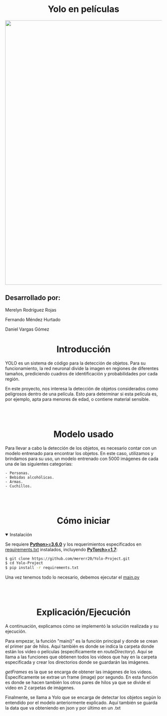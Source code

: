 # <div align="center">Yolo en películas</div>
<p>
   <a align="left" href="https://ultralytics.com/yolov5" target="_blank">
   <img width="850" src="https://user-images.githubusercontent.com/65417448/101770908-2ff3ff00-3b0f-11eb-9c54-9c27f7a9ecd6.png"></a>
</p>
<p>

## <div>Desarrollado por:</div>

Merelyn Rodríguez Rojas

Fernando Méndez Hurtado

Daniel Vargas Gómez
</p>

# <div align="center">Introducción</div>
<p>
YOLO es un sistema de código para la detección de objetos. Para su funcionamiento, la red neuronal divide la imagen en regiones de diferentes tamaños, prediciendo cuadros de identificación y probabilidades por cada región. 

En este proyecto, nos interesa la detección de objetos considerados como peligrosos dentro de una película. Esto para determinar si esta película es, por ejemplo, apta para menores de edad, o contiene material sensible.
</p>
<br><br>


# <div align="center">Modelo usado</div>

<p>
Para llevar a cabo la detección de los objetos, es necesario contar con un modelo entrenado para encontrar los objetos. En este caso, utilizamos y brindamos para su uso, un modelo entrenado con 5000 imágenes de cada una de las siguientes categorías:

    - Personas.
    - Bebidas alcohólicas.
    - Armas.
    - Cuchillos.
</p>
<br><br>
</div>

# <div align="center">Cómo iniciar</div>

<details open>
<summary>Instalación</summary>

Se requiere [**Python>=3.6.0**](https://www.python.org/) y los requerimientos especificados en
[requirements.txt](https://github.com/mererr20/Yolo-Project/requirements.txt) instalados, incluyendo
[**PyTorch>=1.7**](https://pytorch.org/get-started/locally/):

```bash
$ git clone https://github.com/mererr20/Yolo-Project.git
$ cd Yolo-Project
$ pip install -r requirements.txt
```

Una vez tenemos todo lo necesario, debemos ejecutar el [main.py](https://github.com/mererr20/Yolo-Project/main.py)

</details>

<br><br>
# <div align="center">Explicación/Ejecución</div>

A continuación, explicamos cómo se implementó la solución realizada y su ejecución.

Para empezar, la función "main()" es la función principal y donde se crean el primer par de hilos. Aquí también es donde se indica la carpeta donde están los video o películas (específicamente en *routeDirectory*). Aquí se llama a las funciones que obtienen todos los videos que hay en la carpeta especificada y crear los directorios donde se guardarán las imágenes.

*getFrames* es la que se encarga de obtener las imágenes de los videos. Específicamente se extrae un frame (image) por segundo. En esta función es donde se hacen también los otros pares de hilos ya que se divide el video en 2 carpetas de imágenes.

Finalmente, se llama a Yolo que se encarga de detectar los objetos según lo entendido por el modelo anteriormente explicado. Aquí también se guarda la data que va obteniendo en json y por último en un .txt 

